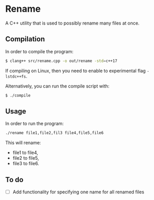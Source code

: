 # Rename
A C++ utility that is used to possibly rename many files at once.

## Compilation
In order to compile the program:

```bash
$ clang++ src/rename.cpp -o out/rename -std=c++17
```

If compiling on Linux, then you need to enable to experimental flag `-lstdc++fs`.

Alternatively, you can run the compile script with:

```bash
$ ./compile
```

## Usage
In order to run the program:
```bash
./rename file1,file2,fil3 file4,file5,file6
```

This will rename:
 - file1 to file4,
 - file2 to file5,
 - file3 to file6.

## To do 
 - [ ] Add functionality for specifying one name for all renamed files
